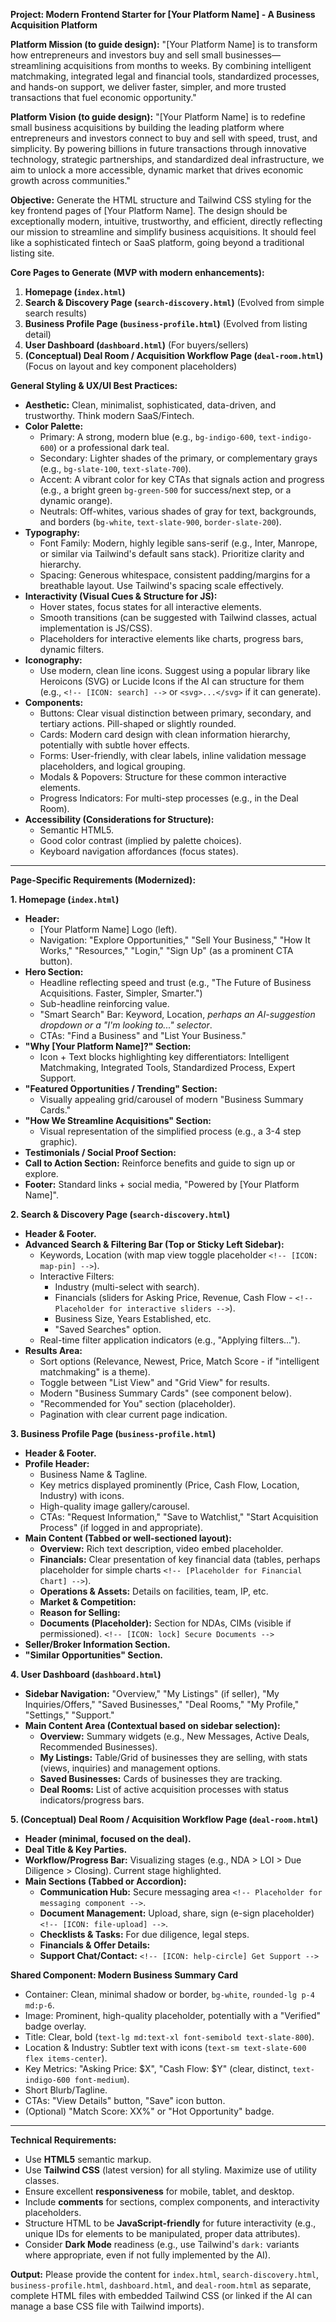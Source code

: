 **Project: Modern Frontend Starter for [Your Platform Name] - A Business Acquisition Platform**

**Platform Mission (to guide design):**
"[Your Platform Name] is to transform how entrepreneurs and investors buy and sell small businesses—streamlining acquisitions from months to weeks. By combining intelligent matchmaking, integrated legal and financial tools, standardized processes, and hands-on support, we deliver faster, simpler, and more trusted transactions that fuel economic opportunity."

**Platform Vision (to guide design):**
"[Your Platform Name] is to redefine small business acquisitions by building the leading platform where entrepreneurs and investors connect to buy and sell with speed, trust, and simplicity. By powering billions in future transactions through innovative technology, strategic partnerships, and standardized deal infrastructure, we aim to unlock a more accessible, dynamic market that drives economic growth across communities."

**Objective:**
Generate the HTML structure and Tailwind CSS styling for the key frontend pages of [Your Platform Name]. The design should be exceptionally modern, intuitive, trustworthy, and efficient, directly reflecting our mission to streamline and simplify business acquisitions. It should feel like a sophisticated fintech or SaaS platform, going beyond a traditional listing site.

**Core Pages to Generate (MVP with modern enhancements):**

1.  **Homepage (`index.html`)**
2.  **Search & Discovery Page (`search-discovery.html`)** (Evolved from simple search results)
3.  **Business Profile Page (`business-profile.html`)** (Evolved from listing detail)
4.  **User Dashboard (`dashboard.html`)** (For buyers/sellers)
5.  **(Conceptual) Deal Room / Acquisition Workflow Page (`deal-room.html`)** (Focus on layout and key component placeholders)

**General Styling & UX/UI Best Practices:**

*   **Aesthetic:** Clean, minimalist, sophisticated, data-driven, and trustworthy. Think modern SaaS/Fintech.
*   **Color Palette:**
    *   Primary: A strong, modern blue (e.g., `bg-indigo-600`, `text-indigo-600`) or a professional dark teal.
    *   Secondary: Lighter shades of the primary, or complementary grays (e.g., `bg-slate-100`, `text-slate-700`).
    *   Accent: A vibrant color for key CTAs that signals action and progress (e.g., a bright green `bg-green-500` for success/next step, or a dynamic orange).
    *   Neutrals: Off-whites, various shades of gray for text, backgrounds, and borders (`bg-white`, `text-slate-900`, `border-slate-200`).
*   **Typography:**
    *   Font Family: Modern, highly legible sans-serif (e.g., Inter, Manrope, or similar via Tailwind's default sans stack). Prioritize clarity and hierarchy.
    *   Spacing: Generous whitespace, consistent padding/margins for a breathable layout. Use Tailwind's spacing scale effectively.
*   **Interactivity (Visual Cues & Structure for JS):**
    *   Hover states, focus states for all interactive elements.
    *   Smooth transitions (can be suggested with Tailwind classes, actual implementation is JS/CSS).
    *   Placeholders for interactive elements like charts, progress bars, dynamic filters.
*   **Iconography:**
    *   Use modern, clean line icons. Suggest using a popular library like Heroicons (SVG) or Lucide Icons if the AI can structure for them (e.g., `<!-- [ICON: search] -->` or `<svg>...</svg>` if it can generate).
*   **Components:**
    *   Buttons: Clear visual distinction between primary, secondary, and tertiary actions. Pill-shaped or slightly rounded.
    *   Cards: Modern card design with clean information hierarchy, potentially with subtle hover effects.
    *   Forms: User-friendly, with clear labels, inline validation message placeholders, and logical grouping.
    *   Modals & Popovers: Structure for these common interactive elements.
    *   Progress Indicators: For multi-step processes (e.g., in the Deal Room).
*   **Accessibility (Considerations for Structure):**
    *   Semantic HTML5.
    *   Good color contrast (implied by palette choices).
    *   Keyboard navigation affordances (focus states).

---

**Page-Specific Requirements (Modernized):**

**1. Homepage (`index.html`)**

*   **Header:**
    *   [Your Platform Name] Logo (left).
    *   Navigation: "Explore Opportunities," "Sell Your Business," "How It Works," "Resources," "Login," "Sign Up" (as a prominent CTA button).
*   **Hero Section:**
    *   Headline reflecting speed and trust (e.g., "The Future of Business Acquisitions. Faster, Simpler, Smarter.")
    *   Sub-headline reinforcing value.
    *   "Smart Search" Bar: Keyword, Location, *perhaps an AI-suggestion dropdown or a "I'm looking to..." selector*.
    *   CTAs: "Find a Business" and "List Your Business."
*   **"Why [Your Platform Name]?" Section:**
    *   Icon + Text blocks highlighting key differentiators: Intelligent Matchmaking, Integrated Tools, Standardized Process, Expert Support.
*   **"Featured Opportunities / Trending" Section:**
    *   Visually appealing grid/carousel of modern "Business Summary Cards."
*   **"How We Streamline Acquisitions" Section:**
    *   Visual representation of the simplified process (e.g., a 3-4 step graphic).
*   **Testimonials / Social Proof Section:**
*   **Call to Action Section:** Reinforce benefits and guide to sign up or explore.
*   **Footer:** Standard links + social media, "Powered by [Your Platform Name]".

**2. Search & Discovery Page (`search-discovery.html`)**

*   **Header & Footer.**
*   **Advanced Search & Filtering Bar (Top or Sticky Left Sidebar):**
    *   Keywords, Location (with map view toggle placeholder `<!-- [ICON: map-pin] -->`).
    *   Interactive Filters:
        *   Industry (multi-select with search).
        *   Financials (sliders for Asking Price, Revenue, Cash Flow - `<!-- Placeholder for interactive sliders -->`).
        *   Business Size, Years Established, etc.
        *   "Saved Searches" option.
    *   Real-time filter application indicators (e.g., "Applying filters...").
*   **Results Area:**
    *   Sort options (Relevance, Newest, Price, Match Score - if "intelligent matchmaking" is a theme).
    *   Toggle between "List View" and "Grid View" for results.
    *   Modern "Business Summary Cards" (see component below).
    *   "Recommended for You" section (placeholder).
    *   Pagination with clear current page indication.

**3. Business Profile Page (`business-profile.html`)**

*   **Header & Footer.**
*   **Profile Header:**
    *   Business Name & Tagline.
    *   Key metrics displayed prominently (Price, Cash Flow, Location, Industry) with icons.
    *   High-quality image gallery/carousel.
    *   CTAs: "Request Information," "Save to Watchlist," "Start Acquisition Process" (if logged in and appropriate).
*   **Main Content (Tabbed or well-sectioned layout):**
    *   **Overview:** Rich text description, video embed placeholder.
    *   **Financials:** Clear presentation of key financial data (tables, perhaps placeholder for simple charts `<!-- [Placeholder for Financial Chart] -->`).
    *   **Operations & Assets:** Details on facilities, team, IP, etc.
    *   **Market & Competition:**
    *   **Reason for Selling:**
    *   **Documents (Placeholder):** Section for NDAs, CIMs (visible if permissioned). `<!-- [ICON: lock] Secure Documents -->`
*   **Seller/Broker Information Section.**
*   **"Similar Opportunities" Section.**

**4. User Dashboard (`dashboard.html`)**

*   **Sidebar Navigation:** "Overview," "My Listings" (if seller), "My Inquiries/Offers," "Saved Businesses," "Deal Rooms," "My Profile," "Settings," "Support."
*   **Main Content Area (Contextual based on sidebar selection):**
    *   **Overview:** Summary widgets (e.g., New Messages, Active Deals, Recommended Businesses).
    *   **My Listings:** Table/Grid of businesses they are selling, with stats (views, inquiries) and management options.
    *   **Saved Businesses:** Cards of businesses they are tracking.
    *   **Deal Rooms:** List of active acquisition processes with status indicators/progress bars.

**5. (Conceptual) Deal Room / Acquisition Workflow Page (`deal-room.html`)**

*   **Header (minimal, focused on the deal).**
*   **Deal Title & Key Parties.**
*   **Workflow/Progress Bar:** Visualizing stages (e.g., NDA > LOI > Due Diligence > Closing). Current stage highlighted.
*   **Main Sections (Tabbed or Accordion):**
    *   **Communication Hub:** Secure messaging area `<!-- Placeholder for messaging component -->`.
    *   **Document Management:** Upload, share, sign (e-sign placeholder) `<!-- [ICON: file-upload] -->`.
    *   **Checklists & Tasks:** For due diligence, legal steps.
    *   **Financials & Offer Details:**
    *   **Support Chat/Contact:** `<!-- [ICON: help-circle] Get Support -->`

**Shared Component: Modern Business Summary Card**
*   Container: Clean, minimal shadow or border, `bg-white`, `rounded-lg p-4 md:p-6`.
*   Image: Prominent, high-quality placeholder, potentially with a "Verified" badge overlay.
*   Title: Clear, bold (`text-lg md:text-xl font-semibold text-slate-800`).
*   Location & Industry: Subtler text with icons (`text-sm text-slate-600 flex items-center`).
*   Key Metrics: "Asking Price: $X", "Cash Flow: $Y" (clear, distinct, `text-indigo-600 font-medium`).
*   Short Blurb/Tagline.
*   CTAs: "View Details" button, "Save" icon button.
*   (Optional) "Match Score: XX%" or "Hot Opportunity" badge.

---

**Technical Requirements:**

*   Use **HTML5** semantic markup.
*   Use **Tailwind CSS** (latest version) for all styling. Maximize use of utility classes.
*   Ensure excellent **responsiveness** for mobile, tablet, and desktop.
*   Include **comments** for sections, complex components, and interactivity placeholders.
*   Structure HTML to be **JavaScript-friendly** for future interactivity (e.g., unique IDs for elements to be manipulated, proper data attributes).
*   Consider **Dark Mode** readiness (e.g., use Tailwind's `dark:` variants where appropriate, even if not fully implemented by the AI).

**Output:**
Please provide the content for `index.html`, `search-discovery.html`, `business-profile.html`, `dashboard.html`, and `deal-room.html` as separate, complete HTML files with embedded Tailwind CSS (or linked if the AI can manage a base CSS file with Tailwind imports).